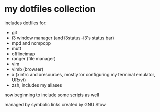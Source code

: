 
# my dotfiles collection

includes dotfiles for:
* git
* i3 window manager (and i3status -i3's status bar)
* mpd and ncmpcpp
* mutt
* offlineimap
* ranger (file manager)
* vim 
* vimb (browser)
* x (xintrc and xresources, mostly for configuring my terminal emulator, URxvt)
* zsh, includes my aliases

now beginning to include some scripts as well

managed by symbolic links created by GNU Stow
